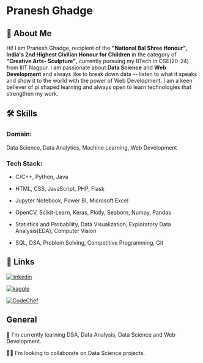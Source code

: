 # Pranesh Ghadge
## 🚀 About Me

Hi! I am Pranesh Ghadge, recipient of the **"National Bal Shree Honour", India's 2nd Highest Civilian Honour for Children** in the category of **"Creative Arts- Sculpture"**, currently pursuing my BTech in CSE(20-24) from IIIT Nagpur. I am passionate about **Data Science** and **Web Development** and always like to break down data -- listen to what it speaks and show it to the world with the power of Web Development. I am a keen believer of pi shaped learning and always open to learn technologies that strengthen my work.


## 🛠 Skills

### Domain: 
Data Science, Data Analytics, Machine Learning, Web Development

### Tech Stack:
- C/C++, Python, Java
- HTML, CSS, JavaScript, PHP, Flask
- Jupyter Notebook, Power BI, Microsoft Excel

- OpenCV, Scikit-Learn, Keras, Plotly, Seaborn, Numpy, Pandas  
- Statistics and Probability, Data Visualization, Exploratory Data Analysis(EDA), Computer Vision
- SQL, DSA, Problem Solving, Competitive Programming, Git


## 🔗 Links

[![linkedin](https://img.shields.io/badge/linkedin-0A66C2?style=for-the-badge&logo=linkedin&logoColor=white)](https://www.linkedin.com/)

[![kaggle](https://img.shields.io/badge/Kaggle-20BEFF?style=for-the-badge&logo=Kaggle&logoColor=white)](https://www.kaggle.com/praneshghadge)

[![CodeChef](https://img.shields.io/badge/-CodeChef-5B4638?style=for-the-badge&logo=CodeChef&logoColor=white)](https://www.codechef.com/users/pranesh_25)


## General

🧠 I'm currently learning DSA, Data Analysis, Data Science and Web Development.

👯‍♀️ I'm looking to collaborate on Data Science projects.
